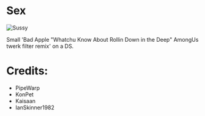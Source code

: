 # Sex

![Sussy](https://external-content.duckduckgo.com/iu/?u=https%3A%2F%2Fmedia1.tenor.com%2Fimages%2F8a8b2781551437b052d0ce67c355188e%2Ftenor.gif%3Fitemid%3D20511920&f=1&nofb=1 "Sex")


Small 'Bad Apple "Whatchu Know About Rollin Down in the Deep" AmongUs twerk filter remix' on a DS.

# Credits:

 - PipeWarp
 - KonPet
 - Kaisaan
 - IanSkinner1982
